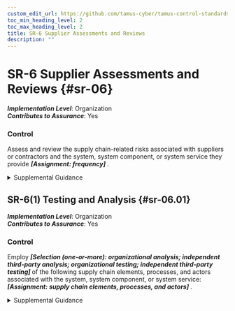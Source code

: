 ```yaml
---
custom_edit_url: https://github.com/tamus-cyber/tamus-control-standards/tree/main/content/tamus.edu/TAMUS_profile.yaml
toc_min_heading_level: 2
toc_max_heading_level: 2
title: SR-6 Supplier Assessments and Reviews
description: ""
---
```


# SR-6 Supplier Assessments and Reviews {#sr-06}

_**Implementation Level**_: Organization\
_**Contributes to Assurance**_: Yes

### Control

Assess and review the supply chain-related risks associated with suppliers or contractors and the system, system component, or system service they provide <strong title="sr-06_odp"> <em>[Assignment: frequency]</em> </strong>.


<details><summary>Supplemental Guidance</summary>An assessment and review of supplier risk includes security and supply chain risk management processes, foreign ownership, control or influence (FOCI), and the ability of the supplier to effectively assess subordinate second-tier and third-tier suppliers and contractors. The reviews may be conducted by the organization or by an independent third party. The reviews consider documented processes, documented controls, all-source intelligence, and publicly available information related to the supplier or contractor. Organizations can use open-source information to monitor for indications of stolen information, poor development and quality control practices, information spillage, or counterfeits. In some cases, it may be appropriate or required to share assessment and review results with other organizations in accordance with any applicable rules, policies, or inter-organizational agreements or contracts.</details>


## SR-6(1) Testing and Analysis {#sr-06.01}

_**Implementation Level**_: Organization\
_**Contributes to Assurance**_: Yes

### Control

Employ <strong title="sr-06.01_odp.01"> <em>[Selection (one-or-more): organizational analysis; independent third-party analysis; organizational testing; independent third-party testing]</em> </strong> of the following supply chain elements, processes, and actors associated with the system, system component, or system service: <strong title="sr-06.01_odp.02"> <em>[Assignment: supply chain elements, processes, and actors]</em> </strong>.


<details><summary>Supplemental Guidance</summary>Relationships between entities and procedures within the supply chain, including development and delivery, are considered. Supply chain elements include organizations, entities, or tools that are used for the research and development, design, manufacturing, acquisition, delivery, integration, operations, maintenance, and disposal of systems, system components, or system services. Supply chain processes include supply chain risk management programs; SCRM strategies and implementation plans; personnel and physical security programs; hardware, software, and firmware development processes; configuration management tools, techniques, and measures to maintain provenance; shipping and handling procedures; and programs, processes, or procedures associated with the production and distribution of supply chain elements. Supply chain actors are individuals with specific roles and responsibilities in the supply chain. The evidence generated and collected during analyses and testing of supply chain elements, processes, and actors is documented and used to inform organizational risk management activities and decisions.</details>
